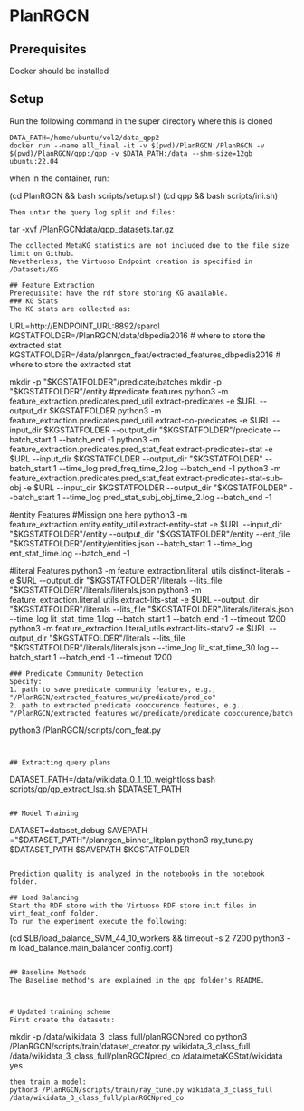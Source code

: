 # PlanRGCN

## Prerequisites
Docker should be installed

## Setup
Run the following command in the super directory where this is cloned
```
DATA_PATH=/home/ubuntu/vol2/data_qpp2
docker run --name all_final -it -v $(pwd)/PlanRGCN:/PlanRGCN -v $(pwd)/PlanRGCN/qpp:/qpp -v $DATA_PATH:/data --shm-size=12gb ubuntu:22.04
```
when in the container, run:

(cd PlanRGCN && bash scripts/setup.sh)
(cd qpp && bash scripts/ini.sh)

```
Then untar the query log split and files:
```
tar -xvf /PlanRGCNdata/qpp_datasets.tar.gz
```
The collected MetaKG statistics are not included due to the file size limit on Github.
Nevetherless, the Virtuoso Endpoint creation is specified in /Datasets/KG

## Feature Extraction
Prerequisite: have the rdf store storing KG available.
### KG Stats
The KG stats are collected as:
```
URL=http://ENDPOINT_URL:8892/sparql
KGSTATFOLDER=/PlanRGCN/data/dbpedia2016 # where to store the extracted stat
KGSTATFOLDER=/data/planrgcn_feat/extracted_features_dbpedia2016 # where to store the extracted stat

mkdir -p "$KGSTATFOLDER"/predicate/batches
mkdir -p "$KGSTATFOLDER"/entity
#predicate features
python3 -m feature_extraction.predicates.pred_util extract-predicates -e $URL --output_dir $KGSTATFOLDER
python3 -m feature_extraction.predicates.pred_util extract-co-predicates -e $URL --input_dir $KGSTATFOLDER --output_dir "$KGSTATFOLDER"/predicate --batch_start 1 --batch_end -1
python3 -m feature_extraction.predicates.pred_stat_feat extract-predicates-stat -e $URL --input_dir $KGSTATFOLDER --output_dir "$KGSTATFOLDER" --batch_start 1 --time_log pred_freq_time_2.log --batch_end -1
python3 -m feature_extraction.predicates.pred_stat_feat extract-predicates-stat-sub-obj -e $URL --input_dir $KGSTATFOLDER --output_dir "$KGSTATFOLDER" --batch_start 1 --time_log pred_stat_subj_obj_time_2.log --batch_end -1

#entity Features
#Missign one here
python3 -m feature_extraction.entity.entity_util extract-entity-stat -e $URL --input_dir "$KGSTATFOLDER"/entity --output_dir "$KGSTATFOLDER"/entity --ent_file "$KGSTATFOLDER"/entity/entities.json --batch_start 1 --time_log ent_stat_time.log --batch_end -1

#literal Features
python3 -m feature_extraction.literal_utils distinct-literals -e $URL --output_dir "$KGSTATFOLDER"/literals --lits_file "$KGSTATFOLDER"/literals/literals.json
python3 -m feature_extraction.literal_utils extract-lits-stat -e $URL --output_dir "$KGSTATFOLDER"/literals --lits_file "$KGSTATFOLDER"/literals/literals.json --time_log lit_stat_time_1.log --batch_start 1 --batch_end -1 --timeout 1200
python3 -m feature_extraction.literal_utils extract-lits-statv2 -e $URL --output_dir "$KGSTATFOLDER"/literals --lits_file "$KGSTATFOLDER"/literals/literals.json --time_log lit_stat_time_30.log --batch_start 1 --batch_end -1 --timeout 1200
```
### Predicate Community Detection
Specify:
1. path to save predicate community features, e.g.,  "/PlanRGCN/extracted_features_wd/predicate/pred_co"
2. path to extracted predicate cooccurence features, e.g., "/PlanRGCN/extracted_features_wd/predicate/predicate_cooccurence/batch_response/"
```
python3 /PlanRGCN/scripts/com_feat.py 
```


## Extracting query plans
```
DATASET_PATH=/data/wikidata_0_1_10_weightloss
bash scripts/qp/qp_extract_lsq.sh $DATASET_PATH
```

## Model Training 
```
DATASET=dataset_debug
SAVEPATH ="$DATASET_PATH"/planrgcn_binner_litplan
python3 ray_tune.py $DATASET_PATH $SAVEPATH $KGSTATFOLDER
```

Prediction quality is analyzed in the notebooks in the notebook folder.

## Load Balancing
Start the RDF store with the Virtuoso RDF store init files in virt_feat_conf folder.
To run the experiment execute the following:
```
(cd $LB/load_balance_SVM_44_10_workers && timeout -s 2 7200 python3 -m load_balance.main_balancer config.conf)
```

## Baseline Methods
The Baseline method's are explained in the qpp folder's README.



# Updated training scheme
First create the datasets:
```
mkdir -p /data/wikidata_3_class_full/planRGCNpred_co
python3 /PlanRGCN/scripts/train/dataset_creator.py wikidata_3_class_full /data/wikidata_3_class_full/planRGCNpred_co /data/metaKGStat/wikidata yes
```
then train a model:
python3 /PlanRGCN/scripts/train/ray_tune.py wikidata_3_class_full /data/wikidata_3_class_full/planRGCNpred_co
